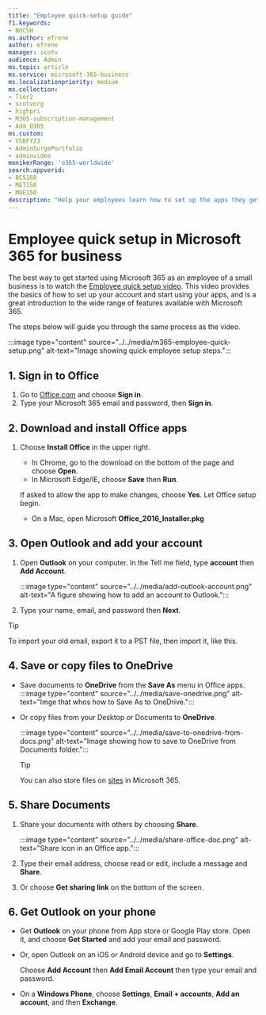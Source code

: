 ```yaml
---
title: "Employee quick-setup guide"
f1.keywords:
- NOCSH
ms.author: efrene
author: efrene
manager: scotv
audience: Admin
ms.topic: article
ms.service: microsoft-365-business
ms.localizationpriority: medium
ms.collection:
- Tier2
- scotvorg 
- highpri
- M365-subscription-management 
- Adm_O365
ms.custom: 
- VSBFY23
- AdminSurgePortfolio
- adminvideo
monikerRange: 'o365-worldwide'
search.appverid:
- BCS160
- MET150
- MOE150
description: "Help your employees learn how to set up the apps they get with Microsoft 365."
---
```


# Employee quick setup in Microsoft 365 for business

The best way to get started using Microsoft 365 as an employee of a small business is to watch the [Employee quick setup video](https://go.microsoft.com/fwlink/?linkid=2220354). This video provides the basics of how to set up your account and start using your apps, and is a great introduction to the wide range of features available with Microsoft 365.

The steps below will guide you through the same process as the video.

:::image type="content" source="../../media/m365-employee-quick-setup.png" alt-text="Image showing quick employee setup steps.":::

## 1. Sign in to Office

1. Go to [Office.com](https://office.com) and choose **Sign in**.
1. Type your Microsoft 365 email and password, then **Sign in**.

## 2. Download and install Office apps

1. Choose **Install Office** in the upper right.
    - In Chrome, go to the download on the bottom of the page and choose **Open**.
    - In Microsoft Edge/IE, choose **Save** then **Run**.
    
    If asked to allow the app to make changes, choose **Yes**. Let Office setup begin.
    - On a Mac, open Microsoft **Office_2016_Installer.pkg**

## 3. Open Outlook and add your account

1. Open **Outlook** on your computer. In the Tell me field, type **account** then **Add Account**.

    :::image type="content" source="../../media/add-outlook-account.png" alt-text="A figure showing how to add an account to Outlook.":::



1. Type your name, email, and password then **Next**.

> [!TIP]
> To import your old email, export it to a PST file, then import it, like this.

## 4. Save or copy files to OneDrive

- Save documents to **OneDrive** from the **Save As** menu in Office apps.
    :::image type="content" source="../../media/save-onedrive.png" alt-text="Imge that whos how to Save As to OneDrive.":::

- Or copy files from your Desktop or Documents to **OneDrive**.

    :::image type="content" source="../../media/save-to-onedrive-from-docs.png" alt-text="Image showing how to save to OneDrive from Documents folder.":::

    > [!TIP]
    > You can also store files on [sites](https://support.microsoft.com/office/d18d21a0-1f9f-4f6c-ac45-d52afa0a4a2e) in Microsoft 365.

## 5. Share Documents

1. Share your documents with others by choosing **Share**.

    :::image type="content" source="../../media/share-office-doc.png" alt-text="Share icon in an Office app.":::

1. Type their email address, choose read or edit, include a message and **Share**.
1. Or choose **Get sharing link** on the bottom of the screen.

## 6. Get Outlook on your phone

- Get **Outlook** on your phone from App store or Google Play store. Open it, and choose **Get Started** and add your email and password.
- Or, open Outlook on an iOS or Android device and go to **Settings**.

    Choose **Add Account** then **Add Email Account** then type your email and password.
- On a **Windows Phone**, choose **Settings**, **Email + accounts**, **Add an account**, and then **Exchange**.